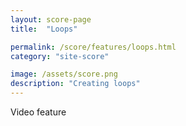 ```yaml
---
layout: score-page
title:  "Loops"

permalink: /score/features/loops.html
category: "site-score"

image: /assets/score.png
description: "Creating loops"
---
```


Video feature
